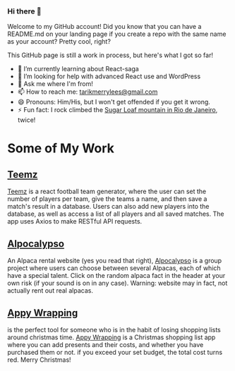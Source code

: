 ### Hi there 👋
Welcome to my GitHub account! Did you know that you can have a README.md on your landing page if you create a repo with the same name as your account? Pretty cool, right?

This GitHub page is still a work in process, but here's what I got so far!

- 🌱 I’m currently learning about React-saga
- 🤔 I’m looking for help with advanced React use and WordPress
- 💬 Ask me where I'm from!
- 📫 How to reach me: [tarikmerrylees@gmail.com](mailto:tarikmerrylees@gmail.com)
- 😄 Pronouns: Him/His, but I won't get offended if you get it wrong.
- ⚡ Fun fact: I rock climbed the [Sugar Loaf mountain in Rio de Janeiro](https://pixabay.com/images/id-1142548/), twice!

# Some of My Work
## [Teemz](https://github.com/teemz-app)
[Teemz](https://github.com/teemz-app) is a react football team generator, where the user can set the number of players per team, give the teams a name, and then save a match's result in a database. Users can also add new players into the database, as well as access a list of all players and all saved matches. The app uses Axios to make RESTful API requests.

## [Alpocalypso](https://github.com/merryface/Alpacalyptic)
An Alpaca rental website (yes you read that right), [Alpocalypso](https://github.com/merryface/Alpacalyptic) is a group project where users can choose between several Alpacas, each of which have a special talent. Click on the random alpaca fact in the header at your own risk (if your sound is on in any case). Warning: website may in fact, not actually rent out real alpacas.

## [Appy Wrapping](https://github.com/appy-wrapping)
is the perfect tool for someone who is in the habit of losing shopping lists around christmas time. [Appy Wrapping](https://github.com/appy-wrapping) is a Christmas shopping list app where you can add presents and their costs, and whether you have purchased them or not. if you exceed your set budget, the total cost turns red. Merry Christmas!


<!--
**merryface/merryface** is a ✨ _special_ ✨ repository because its `README.md` (this file) appears on your GitHub profile.

Here are some ideas to get you started:

- 🔭 I’m currently working on ...
- 🌱 I’m currently learning ...
- 👯 I’m looking to collaborate on ...
- 🤔 I’m looking for help with ...
- 💬 Ask me about ...
- 📫 How to reach me: ...
- 😄 Pronouns: ...
- ⚡ Fun fact: ...
-->
